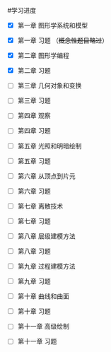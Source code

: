 #学习进度
- [x] 第一章 图形学系统和模型
- [x] 第一章 习题 （~~概念性题目略过~~）
- [x] 第二章 图形学编程
- [x] 第二章 习题
- [ ] 第三章 几何对象和变换
- [ ] 第三章 习题
- [ ] 第四章 观察
- [ ] 第四章 习题
- [ ] 第五章 光照和明暗绘制
- [ ] 第五章 习题
- [ ] 第六章 从顶点到片元
- [ ] 第六章 习题
- [ ] 第七章 离散技术
- [ ] 第七章 习题
- [ ] 第八章 层级建模方法
- [ ] 第八章 习题
- [ ] 第九章 过程建模方法
- [ ] 第九章 习题
- [ ] 第十章 曲线和曲面
- [ ] 第十章 习题
- [ ] 第十一章 高级绘制
- [ ] 第十一章 习题

